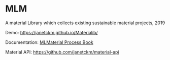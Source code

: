 # MLM

A material Library which collects existing sustainable material projects, 2019

Demo: https://janetckm.github.io/Materialib/

Documentation: [MLMaterial Process Book](https://janetckm.github.io/assets/img/mlm/research.pdf)

Material API: https://github.com/janetckm/material-api


